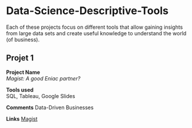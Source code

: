 # Data-Science-Descriptive-Tools
Each of these projects focus on different tools that allow gaining insights from large data sets and create useful knowledge to understand the world (of business).

## Projet 1
**Project Name**                                 
_Magist: A good Eniac partner?_                                                                  

**Tools used**                                                                                 
SQL, Tableau, Google Slides

**Comments**
Data-Driven Businesses

**Links**
[Magist](https://docs.google.com/presentation/d/1vjZm64lrYLSxO536k5KtUacvviiF7C_pxEN-e7iMY2o/edit?usp=sharing) 

